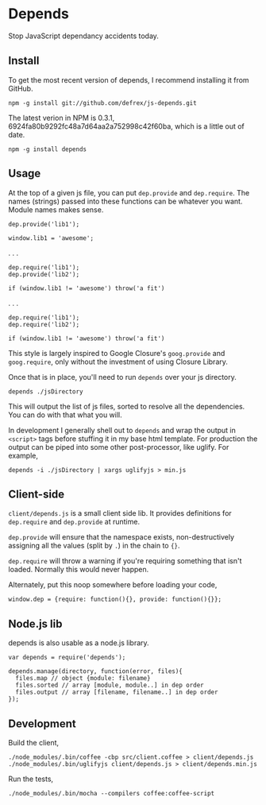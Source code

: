 # Depends

Stop JavaScript dependancy accidents today.

## Install

To get the most recent version of depends, I recommend installing it from GitHub.

    npm -g install git://github.com/defrex/js-depends.git


The latest verion in NPM is 0.3.1, 6924fa80b9292fc48a7d64aa2a752998c42f60ba, which is a little out of date.

    npm -g install depends

## Usage

At the top of a given js file, you can put `dep.provide` and `dep.require`. The names (strings) passed into these functions can be whatever you want. Module names makes sense.

    dep.provide('lib1');

    window.lib1 = 'awesome';

. . .

    dep.require('lib1');
    dep.provide('lib2');

    if (window.lib1 != 'awesome') throw('a fit')

. . .

    dep.require('lib1');
    dep.require('lib2');

    if (window.lib1 != 'awesome') throw('a fit')

This style is largely inspired to Google Closure's `goog.provide` and `goog.require`, only without the investment of using Closure Library.

Once that is in place, you'll need to run `depends` over your js directory.

    depends ./jsDirectory

This will output the list of js files, sorted to resolve all the dependencies. You can do with that what you will.

In development I generally shell out to `depends` and wrap the output in `<script>` tags before stuffing it in my base html template. For production the output can be piped into some other post-processor, like uglify. For example,

    depends -i ./jsDirectory | xargs uglifyjs > min.js

## Client-side

`client/depends.js` is a small client side lib. It provides definitions for `dep.require` and `dep.provide` at runtime.

`dep.provide` will ensure that the namespace exists, non-destructively assigning all the values (split by `.`) in the chain to `{}`.

`dep.require` will throw a warning if you're requiring something that isn't loaded. Normally this would never happen.

Alternately, put this noop somewhere before loading your code,

    window.dep = {require: function(){}, provide: function(){}};

## Node.js lib

depends is also usable as a node.js library.

    var depends = require('depends');

    depends.manage(directory, function(error, files){
      files.map // object {module: filename}
      files.sorted // array [module, module..] in dep order
      files.output // array [filename, filename..] in dep order
    });


## Development

Build the client,

    ./node_modules/.bin/coffee -cbp src/client.coffee > client/depends.js
    ./node_modules/.bin/uglifyjs client/depends.js > client/depends.min.js

Run the tests,

    ./node_modules/.bin/mocha --compilers coffee:coffee-script
